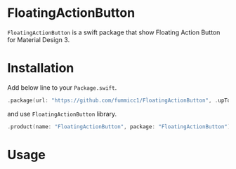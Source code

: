 # FloatingActionButton

`FloatingActionButton` is a swift package that show Floating Action Button for Material Design 3.

# Installation

Add below line to your `Package.swift`.

```swift
.package(url: "https://github.com/fummicc1/FloatingActionButton", .upToNextMajor(from: "0.0.1")),
```

and use `FloatingActionButton` library.

```swift
.product(name: "FloatingActionButton", package: "FloatingActionButton"),
```

# Usage

